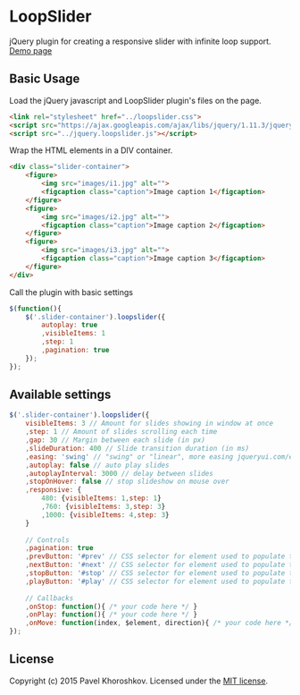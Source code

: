 # LoopSlider
jQuery plugin for creating a responsive slider with infinite loop support. [Demo page](http://pgood.ru/userfiles/file/loopslider/demo/)

Basic Usage
-------
Load the jQuery javascript and LoopSlider plugin's files on the page.
```html
<link rel="stylesheet" href="../loopslider.css">
<script src="https://ajax.googleapis.com/ajax/libs/jquery/1.11.3/jquery.min.js"></script>
<script src="../jquery.loopslider.js"></script>
```

Wrap the HTML elements in a DIV container.
```html
<div class="slider-container">
	<figure>
		<img src="images/i1.jpg" alt="">
		<figcaption class="caption">Image caption 1</figcaption>
	</figure>
	<figure>
		<img src="images/i2.jpg" alt="">
		<figcaption class="caption">Image caption 2</figcaption>
	</figure>
	<figure>
		<img src="images/i3.jpg" alt="">
		<figcaption class="caption">Image caption 3</figcaption>
	</figure>
</div>
```

Call the plugin with basic settings
```js
$(function(){
	$('.slider-container').loopslider({
		autoplay: true
		,visibleItems: 1
		,step: 1
		,pagination: true
	});
});
```

Available settings
-------
```js
$('.slider-container').loopslider({
	visibleItems: 3 // Amount for slides showing in window at once
	,step: 1 // Amount of slides scrolling each time
	,gap: 30 // Margin between each slide (in px)
	,slideDuration: 400 // Slide transition duration (in ms)
	,easing: 'swing' // "swing" or "linear", more easing jqueryui.com/easing/
	,autoplay: false // auto play slides
	,autoplayInterval: 3000 // delay between slides
	,stopOnHover: false // stop slideshow on mouse over
	,responsive: {
		480: {visibleItems: 1,step: 1}
		,760: {visibleItems: 3,step: 3}
		,1000: {visibleItems: 4,step: 3}
	}
	
	// Controls
	,pagination: true
	,prevButton: '#prev' // CSS selector for element used to populate the "Prev" control
	,nextButton: '#next' // CSS selector for element used to populate the "Next" control
	,stopButton: '#stop' // CSS selector for element used to populate the "Stop" control
	,playButton: '#play' // CSS selector for element used to populate the "Play" control
	
	// Callbacks
	,onStop: function(){ /* your code here */ }
	,onPlay: function(){ /* your code here */ }
	,onMove: function(index, $element, direction){ /* your code here */ }
});
```
## License
Copyright (c) 2015 Pavel Khoroshkov. Licensed under the [MIT license](https://github.com/pgooood/loopslider/blob/master/LICENSE).